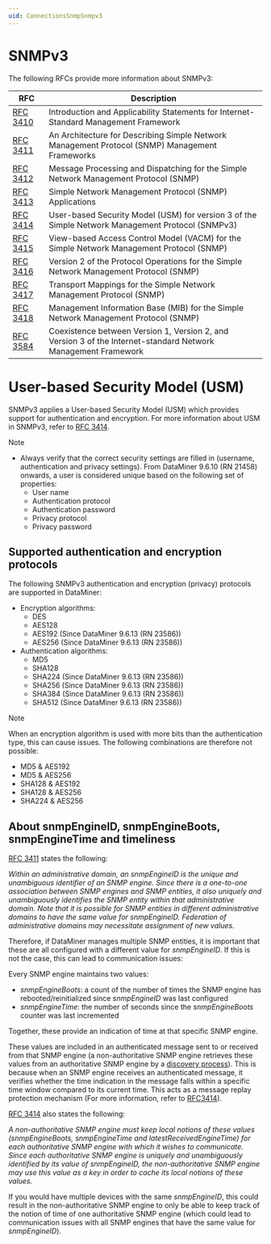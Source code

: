 ```yaml
---
uid: ConnectionsSnmpSnmpv3
---
```


# SNMPv3

The following RFCs provide more information about SNMPv3:

|RFC  |Description  |
|---------|---------|
|[RFC 3410](https://datatracker.ietf.org/doc/html/rfc3410)    |Introduction and Applicability Statements for Internet-Standard Management Framework                   |
|[RFC 3411](https://datatracker.ietf.org/doc/html/rfc3411)     |An Architecture for Describing Simple Network Management Protocol (SNMP) Management Frameworks         |
|[RFC 3412](https://datatracker.ietf.org/doc/html/rfc3412)     |Message Processing and Dispatching for the Simple Network Management Protocol (SNMP)         |
|[RFC 3413](https://datatracker.ietf.org/doc/html/rfc3413)     |Simple Network Management Protocol (SNMP) Applications         |
|[RFC 3414](https://datatracker.ietf.org/doc/html/rfc3414)     |User-based Security Model (USM) for version 3 of the Simple Network Management Protocol (SNMPv3)         |
|[RFC 3415](https://datatracker.ietf.org/doc/html/rfc3415)     |View-based Access Control Model (VACM) for the Simple Network Management Protocol (SNMP)         |
|[RFC 3416](https://datatracker.ietf.org/doc/html/rfc3416)     |Version 2 of the Protocol Operations for the Simple Network Management Protocol (SNMP)         |
|[RFC 3417](https://datatracker.ietf.org/doc/html/rfc3417)     |Transport Mappings for the Simple Network Management Protocol (SNMP)         |
|[RFC 3418](https://datatracker.ietf.org/doc/html/rfc3418)     |Management Information Base (MIB) for the Simple Network Management Protocol (SNMP)         |
|[RFC 3584](https://datatracker.ietf.org/doc/html/rfc3584)     |Coexistence between Version 1, Version 2, and Version 3 of the Internet-standard Network Management Framework         |

# User-based Security Model (USM)

SNMPv3 applies a User-based Security Model (USM) which provides support for authentication and encryption.
For more information about USM in SNMPv3, refer to [RFC 3414](https://datatracker.ietf.org/doc/html/rfc2574).

> [!NOTE]
>
> - Always verify that the correct security settings are filled in (username, authentication and privacy settings). From DataMiner 9.6.10 (RN 21458) onwards, a user is considered unique based on the following set of properties:
>    - User name
>    - Authentication protocol
>    - Authentication password
>    - Privacy protocol
>    - Privacy password

## Supported authentication and encryption protocols

The following SNMPv3 authentication and encryption (privacy) protocols are supported in DataMiner:

- Encryption algorithms:
  - DES
  - AES128
  - AES192 (Since DataMiner 9.6.13 (RN 23586))
  - AES256 (Since DataMiner 9.6.13 (RN 23586))
- Authentication algorithms:
  - MD5
  - SHA128
  - SHA224 (Since DataMiner 9.6.13 (RN 23586))
  - SHA256 (Since DataMiner 9.6.13 (RN 23586))
  - SHA384 (Since DataMiner 9.6.13 (RN 23586))
  - SHA512 (Since DataMiner 9.6.13 (RN 23586))

> [!NOTE]
> When an encryption algorithm is used with more bits than the authentication type, this can cause issues. The following combinations are therefore not possible:
>
> - MD5 & AES192
> - MD5 & AES256
> - SHA128 & AES192
> - SHA128 & AES256
> - SHA224 & AES256

## About snmpEngineID, snmpEngineBoots, snmpEngineTime and timeliness

[RFC 3411](https://datatracker.ietf.org/doc/html/rfc3411#section-3.1.1.1) states the following:

*Within an administrative domain, an snmpEngineID is the unique and unambiguous identifier of an SNMP engine. Since there is a one-to-one association between SNMP engines and SNMP entities, it also uniquely and unambiguously identifies the SNMP entity within that administrative domain. Note that it is possible for SNMP entities in different administrative domains to have the same value for snmpEngineID. Federation of administrative domains may necessitate assignment of new values.*

Therefore, if DataMiner manages multiple SNMP entities, it is important that these are all configured with a different value for *snmpEngineID*.
If this is not the case, this can lead to communication issues:

Every SNMP engine maintains two values:

- *snmpEngineBoots*: a count of the number of times the SNMP engine has rebooted/reinitialized since *snmpEngineID* was last configured
- *snmpEngineTime*: the number of seconds since the *snmpEngineBoots* counter was last incremented

Together, these provide an indication of time at that specific SNMP engine.

These values are included in an authenticated message sent to or received from that SNMP engine (a non-authoritative SNMP engine retrieves these values from an authoritative SNMP engine by a [discovery process](https://datatracker.ietf.org/doc/html/rfc3414#section-4)). This is because when an SNMP engine receives an authenticated message, it verifies whether the time indication in the message falls within a specific time window compared to its current time. This acts as a message replay protection mechanism (For more information, refer to [RFC3414](https://datatracker.ietf.org/doc/html/rfc3414#section-1.5.2)).

[RFC 3414](https://datatracker.ietf.org/doc/html/rfc3414#section-2.3) also states the following:

*A non-authoritative SNMP engine must keep local notions of these values (snmpEngineBoots, snmpEngineTime and latestReceivedEngineTime) for each authoritative SNMP engine with which it wishes to communicate.  Since each authoritative SNMP engine is uniquely and unambiguously identified by its value of snmpEngineID, the non-authoritative SNMP engine may use this value as a key in order to cache its local notions of these values.*

If you would have multiple devices with the same *snmpEngineID*, this could result in the non-authoritative SNMP engine to only be able to keep track of the notion of time of one authoritative SNMP engine (which could lead to communication issues with all SNMP engines that have the same value for *snmpEngineID*).
